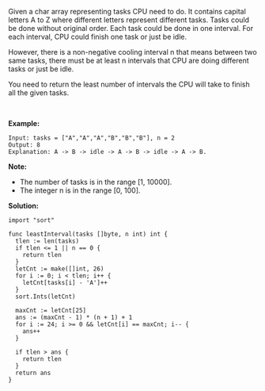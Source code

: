 Given a char array representing tasks CPU need to do. It contains capital letters A to Z where different letters represent different tasks. Tasks could be done without original order. Each task could be done in one interval. For each interval, CPU could finish one task or just be idle.

However, there is a non-negative cooling interval n that means between two same tasks, there must be at least n intervals that CPU are doing different tasks or just be idle.

You need to return the least number of intervals the CPU will take to finish all the given tasks.

 

**Example:**
```
Input: tasks = ["A","A","A","B","B","B"], n = 2
Output: 8
Explanation: A -> B -> idle -> A -> B -> idle -> A -> B.
```

**Note:**

- The number of tasks is in the range [1, 10000].
- The integer n is in the range [0, 100].

**Solution:**

```golang
import "sort"

func leastInterval(tasks []byte, n int) int {
  tlen := len(tasks)
  if tlen <= 1 || n == 0 {
    return tlen
  }
  letCnt := make([]int, 26)
  for i := 0; i < tlen; i++ {
    letCnt[tasks[i] - 'A']++
  }
  sort.Ints(letCnt)

  maxCnt := letCnt[25]
  ans := (maxCnt - 1) * (n + 1) + 1
  for i := 24; i >= 0 && letCnt[i] == maxCnt; i-- {
    ans++
  }

  if tlen > ans {
    return tlen
  }
  return ans
}
```
